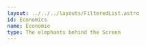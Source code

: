 ```yaml
---
layout: ../../../layouts/FilteredList.astro
id: Economics
name: Économie
type: The elephants behind the Screen
---
```

